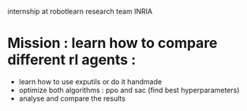 internship at robotlearn research team INRIA

# Mission : learn how to compare different rl agents :
- learn how to use exputils or do it handmade
- optimize both algorithms : ppo and sac (find best hyperparameters)
- analyse and compare the results 
